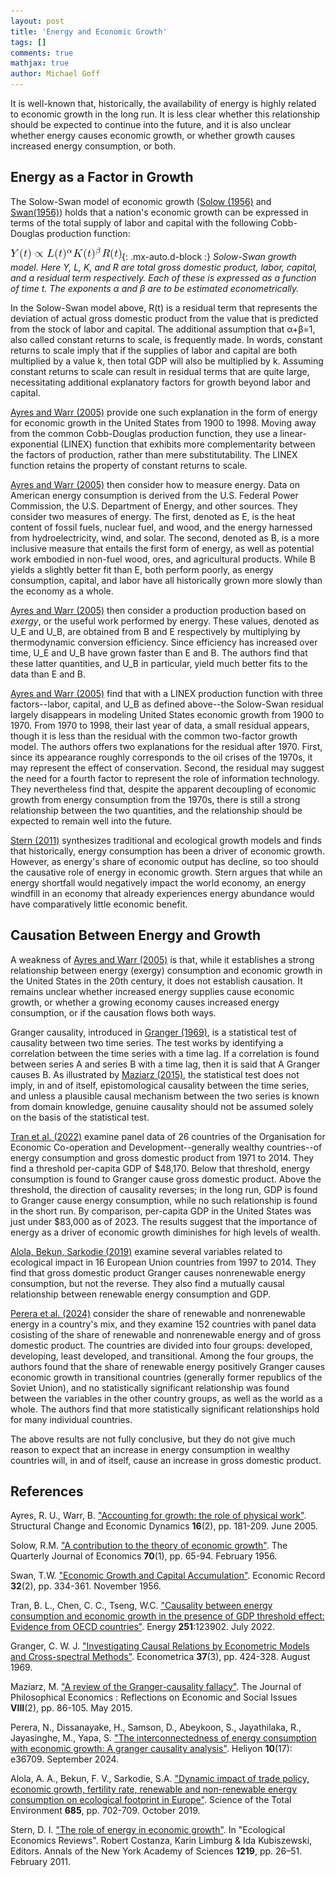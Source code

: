```yaml
---
layout: post
title: 'Energy and Economic Growth'
tags: []
comments: true
mathjax: true
author: Michael Goff
---
```

It is well-known that, historically, the availability of energy is highly related to economic growth in the long run. It is less clear whether this relationship should be expected to continue into the future, and it is also unclear whether energy causes economic growth, or whether growth causes increased energy consumption, or both.

## Energy as a Factor in Growth

The Solow-Swan model of economic growth ([Solow (1956)](https://doi.org/10.2307/1884513) and [Swan(1956)](https://doi.org/10.1111/j.1475-4932.1956.tb00434.x)) holds that a nation's economic growth can be expressed in terms of the total supply of labor and capital with the following Cobb-Douglas production function:

![Solow-Swan Growth Model](/assets/img/solow.png){: .mx-auto.d-block :}
*Solow-Swan growth model. Here Y, L, K, and R are total gross domestic product, labor, capital, and a residual term respectively. Each of these is expressed as a function of time t. The exponents α and β are to be estimated econometrically.*

In the Solow-Swan model above, R(t) is a residual term that represents the deviation of actual gross domestic product from the value that is predicted from the stock of labor and capital. The additional assumption that α+β=1, also called constant returns to scale, is frequently made. In words, constant returns to scale imply that if the supplies of labor and capital are both multiplied by a value k, then total GDP will also be multiplied by k. Assuming constant returns to scale can result in residual terms that are quite large, necessitating additional explanatory factors for growth beyond labor and capital.

[Ayres and Warr (2005)](https://doi.org/10.1016/j.strueco.2003.10.003) provide one such explanation in the form of energy for economic growth in the United States from 1900 to 1998. Moving away from the common Cobb-Douglas production function, they use a linear-exponential (LINEX) function that exhibits more complementarity between the factors of production, rather than mere substitutability. The LINEX function retains the property of constant returns to scale.

[Ayres and Warr (2005)](https://doi.org/10.1016/j.strueco.2003.10.003) then consider how to measure energy. Data on American energy consumption is derived from the U.S. Federal Power Commission, the U.S. Department of Energy, and other sources. They consider two measures of energy. The first, denoted as E, is the heat content of fossil fuels, nuclear fuel, and wood, and the energy harnessed from hydroelectricity, wind, and solar. The second, denoted as B, is a more inclusive measure that entails the first form of energy, as well as potential work embodied in non-fuel wood, ores, and agricultural products. While B yields a slightly better fit than E, both perform poorly, as energy consumption, capital, and labor have all historically grown more slowly than the economy as a whole.

[Ayres and Warr (2005)](https://doi.org/10.1016/j.strueco.2003.10.003) then consider a production production based on *exergy*, or the useful work performed by energy. These values, denoted as U\_E and U\_B, are obtained from B and E respectively by multiplying by thermodynamic conversion efficiency. Since efficiency has increased over time, U\_E and U\_B have grown faster than E and B. The authors find that these latter quantities, and U\_B in particular, yield much better fits to the data than E and B.

[Ayres and Warr (2005)](https://doi.org/10.1016/j.strueco.2003.10.003) find that with a LINEX production function with three factors--labor, capital, and U\_B as defined above--the Solow-Swan residual largely disappears in modeling United States economic growth from 1900 to 1970. From 1970 to 1998, their last year of data, a small residual appears, though it is less than the residual with the common two-factor growth model. The authors offers two explanations for the residual after 1970. First, since its appearance roughly corresponds to the oil crises of the 1970s, it may represent the effect of conservation. Second, the residual may suggest the need for a fourth factor to represent the role of information technology. They nevertheless find that, despite the apparent decoupling of economic growth from energy consumption from the 1970s, there is still a strong relationship between the two quantities, and the relationship should be expected to remain well into the future.

[Stern (2011)](https://doi.org/10.1111/j.1749-6632.2010.05921.x) synthesizes traditional and ecological growth models and finds that historically, energy consumption has been a driver of economic growth. However, as energy's share of economic output has decline, so too should the causative role of energy in economic growth. Stern argues that while an energy shortfall would negatively impact the world economy, an energy windfill in an economy that already experiences energy abundance would have comparatively little economic benefit.

## Causation Between Energy and Growth

A weakness of [Ayres and Warr (2005)](https://doi.org/10.1016/j.strueco.2003.10.003) is that, while it establishes a strong relationship between energy (exergy) consumption and economic growth in the United States in the 20th century, it does not establish causation. It remains unclear whether increased energy supplies cause economic growth, or whether a growing economy causes increased energy consumption, or if the causation flows both ways.

Granger causality, introduced in [Granger (1969)](https://doi.org/10.2307/1912791), is a statistical test of causality between two time series. The test works by identifying a correlation between the time series with a time lag. If a correlation is found between series A and series B with a time lag, then it is said that A Granger causes B. As illustrated by [Maziarz (2015)](https://hrcak.srce.hr/155919), the statistical test does not imply, in and of itself, epistomological causality between the time series, and unless a plausible causal mechanism between the two series is known from domain knowledge, genuine causality should not be assumed solely on the basis of the statistical test.

[Tran et al. (2022)](https://doi.org/10.1016/j.energy.2022.123902) examine panel data of 26 countries of the Organisation for Economic Co-operation and Development--generally wealthy countries--of energy consumption and gross domestic product from 1971 to 2014. They find a threshold per-capita GDP of $48,170. Below that threshold, energy consumption is found to Granger cause gross domestic product. Above the threshold, the direction of causality reverses; in the long run, GDP is found to Granger cause energy consumption, while no such relationship is found in the short run. By comparison, per-capita GDP in the United States was just under $83,000 as of 2023. The results suggest that the importance of energy as a driver of economic growth diminishes for high levels of wealth.

[Alola, Bekun, Sarkodie (2019)](https://doi.org/10.1016/j.scitotenv.2019.05.139) examine several variables related to ecological impact in 16 European Union countries from 1997 to 2014. They find that gross domestic product Granger causes nonrenewable energy consumption, but not the reverse. They also find a mutually causal relationship between renewable energy consumption and GDP.

[Perera et al. (2024)](https://doi.org/10.1016/j.heliyon.2024.e36709) consider the share of renewable and nonrenewable energy in a country's mix, and they examine 152 countries with panel data cosisting of the share of renewable and nonrenewable energy and of gross domestic product. The countries are divided into four groups: developed, developing, least developed, and transitional. Among the four groups, the authors found that the share of renewable energy positively Granger causes economic growth in transitional countries (generally former republics of the Soviet Union), and no statistically significant relationship was found between the variables in the other country groups, as well as the world as a whole. The authors find that more statistically significant relationships hold for many individual countries.

The above results are not fully conclusive, but they do not give much reason to expect that an increase in energy consumption in wealthy countries will, in and of itself, cause an increase in gross domestic product.

## References

Ayres, R. U., Warr, B. ["Accounting for growth: the role of physical work"](https://doi.org/10.1016/j.strueco.2003.10.003). Structural Change and Economic Dynamics **16**(2), pp. 181-209. June 2005.

Solow, R.M. ["A contribution to the theory of economic growth"](https://doi.org/10.2307/1884513). The Quarterly Journal of Economics **70**(1), pp. 65-94. February 1956.

Swan, T.W. ["Economic Growth and Capital Accumulation"](https://doi.org/10.1111/j.1475-4932.1956.tb00434.x). Economic Record **32**(2), pp. 334-361. November 1956.

Tran, B. L., Chen, C. C., Tseng, W.C. ["Causality between energy consumption and economic growth in the presence of GDP threshold effect: Evidence from OECD countries"](https://doi.org/10.1016/j.energy.2022.123902). Energy **251**:123902. July 2022.

Granger, C. W. J. ["Investigating Causal Relations by Econometric Models and Cross-spectral Methods"](https://doi.org/10.2307/1912791). Econometrica **37**(3), pp. 424-328. August 1969.

Maziarz, M. ["A review of the Granger-causality fallacy"](https://hrcak.srce.hr/155919). The Journal of Philosophical Economics : Reflections on Economic and Social Issues **VIII**(2), pp. 86-105. May 2015.

Perera, N., Dissanayake, H., Samson, D., Abeykoon, S., Jayathilaka, R., Jayasinghe, M., Yapa, S. ["The interconnectedness of energy consumption with economic growth: A granger causality analysis"](https://doi.org/10.1016/j.heliyon.2024.e36709). Heliyon **10**(17): e36709. September 2024.

Alola, A. A., Bekun, F. V., Sarkodie, S.A. ["Dynamic impact of trade policy, economic growth, fertility rate, renewable and non-renewable energy consumption on ecological footprint in Europe"](https://doi.org/10.1016/j.scitotenv.2019.05.139). Science of the Total Environment **685**, pp. 702-709. October 2019.

Stern, D. I. ["The role of energy in economic growth"](https://doi.org/10.1111/j.1749-6632.2010.05921.x). In "Ecological Economics Reviews". Robert Costanza, Karin Limburg & Ida Kubiszewski, Editors. Annals of the New York Academy of Sciences **1219**, pp. 26–51. February 2011.